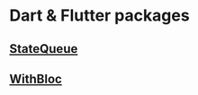 # Dart & Flutter packages

## [StateQueue](./packages/state_queue)

## [WithBloc](./packages/with_bloc)
